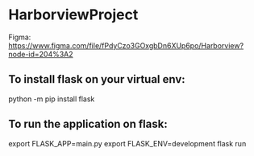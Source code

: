 # HarborviewProject
Figma: https://www.figma.com/file/fPdyCzo3GOxgbDn6XUp6po/Harborview?node-id=204%3A2

## To install flask on your virtual env:

python -m pip install flask


## To run the application on flask:

export FLASK_APP=main.py
export FLASK_ENV=development
flask run

#
